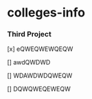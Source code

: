# colleges-info


### Third Project 

[x] eQWEQWEWQEQW 

[] awdQWDWD 

[] WDAWDWDQWEQW 

[] DQWQWEQEWEQW 


